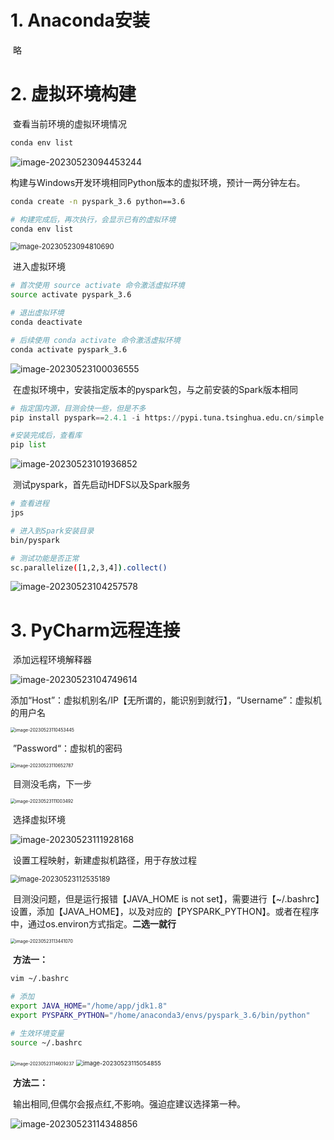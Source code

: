 # 1. Anaconda安装

​	略

# 2. 虚拟环境构建

​	查看当前环境的虚拟环境情况

```sh
conda env list
```

![image-20230523094453244](C:\Users\111\Desktop\企业实训资料\大数据基础环境\大数据基础环境\2-PySpark调用.assets\image-20230523094453244.png)

​	构建与Windows开发环境相同Python版本的虚拟环境，预计一两分钟左右。

```sh
conda create -n pyspark_3.6 python==3.6

# 构建完成后，再次执行，会显示已有的虚拟环境
conda env list
```

<img src="C:\Users\111\Desktop\企业实训资料\大数据基础环境\大数据基础环境\2-PySpark调用.assets\image-20230523094810690.png" alt="image-20230523094810690" style="zoom:80%;" />

​	进入虚拟环境

```sh
# 首次使用 source activate 命令激活虚拟环境
source activate pyspark_3.6

# 退出虚拟环境
conda deactivate

# 后续使用 conda activate 命令激活虚拟环境
conda activate pyspark_3.6
```

![image-20230523100036555](C:\Users\111\Desktop\企业实训资料\大数据基础环境\大数据基础环境\2-PySpark调用.assets\image-20230523100036555.png)

​	在虚拟环境中，安装指定版本的pyspark包，与之前安装的Spark版本相同

```python
# 指定国内源，目测会快一些，但是不多
pip install pyspark==2.4.1 -i https://pypi.tuna.tsinghua.edu.cn/simple

#安装完成后，查看库
pip list
```

![image-20230523101936852](C:\Users\111\Desktop\企业实训资料\大数据基础环境\大数据基础环境\2-PySpark调用.assets\image-20230523101936852.png)

​	测试pyspark，首先启动HDFS以及Spark服务

```sh
# 查看进程
jps

# 进入到Spark安装目录
bin/pyspark

# 测试功能是否正常
sc.parallelize([1,2,3,4]).collect()
```

![image-20230523104257578](C:\Users\111\Desktop\企业实训资料\大数据基础环境\大数据基础环境\2-PySpark调用.assets\image-20230523104257578.png)



# 3. PyCharm远程连接

​	添加远程环境解释器

![image-20230523104749614](C:\Users\111\Desktop\企业实训资料\大数据基础环境\大数据基础环境\2-PySpark调用.assets\image-20230523104749614.png)

​	添加“Host”：虚拟机别名/IP【无所谓的，能识别到就行】，“Username”：虚拟机的用户名

<img src="C:\Users\111\Desktop\企业实训资料\大数据基础环境\大数据基础环境\2-PySpark调用.assets\image-20230523110453445.png" alt="image-20230523110453445" style="zoom:50%;" />

​	”Password“：虚拟机的密码

<img src="C:\Users\111\Desktop\企业实训资料\大数据基础环境\大数据基础环境\2-PySpark调用.assets\image-20230523110652787.png" alt="image-20230523110652787" style="zoom:50%;" />

​		目测没毛病，下一步

<img src="C:\Users\111\Desktop\企业实训资料\大数据基础环境\大数据基础环境\2-PySpark调用.assets\image-20230523111003492.png" alt="image-20230523111003492" style="zoom:50%;" />

​	选择虚拟环境

![image-20230523111928168](C:\Users\111\Desktop\企业实训资料\大数据基础环境\大数据基础环境\2-PySpark调用.assets\image-20230523111928168.png)

​	设置工程映射，新建虚拟机路径，用于存放过程

<img src="C:\Users\111\Desktop\企业实训资料\大数据基础环境\大数据基础环境\2-PySpark调用.assets\image-20230523112535189.png" alt="image-20230523112535189" style="zoom:80%;" />

​	目测没问题，但是运行报错【JAVA_HOME is not set】，需要进行【~/.bashrc】设置，添加【JAVA_HOME】，以及对应的【PYSPARK_PYTHON】。或者在程序中，通过os.environ方式指定。**二选一就行**

<img src="C:\Users\111\Desktop\企业实训资料\大数据基础环境\大数据基础环境\2-PySpark调用.assets\image-20230523113441070.png" alt="image-20230523113441070" style="zoom:50%;" />

​	**方法一：**

```sh
vim ~/.bashrc

# 添加
export JAVA_HOME="/home/app/jdk1.8"
export PYSPARK_PYTHON="/home/anaconda3/envs/pyspark_3.6/bin/python"

# 生效环境变量
source ~/.bashrc
```

<img src="C:\Users\111\Desktop\企业实训资料\大数据基础环境\大数据基础环境\2-PySpark调用.assets\image-20230523114609237.png" alt="image-20230523114609237" style="zoom:50%;" />

<img src="C:\Users\111\Desktop\企业实训资料\大数据基础环境\大数据基础环境\2-PySpark调用.assets\image-20230523115054855.png" alt="image-20230523115054855" style="zoom:67%;" />



​	**方法二：**

​	输出相同,但偶尔会报点红,不影响。强迫症建议选择第一种。

![image-20230523114348856](C:\Users\111\Desktop\企业实训资料\大数据基础环境\大数据基础环境\2-PySpark调用.assets\image-20230523114348856.png)